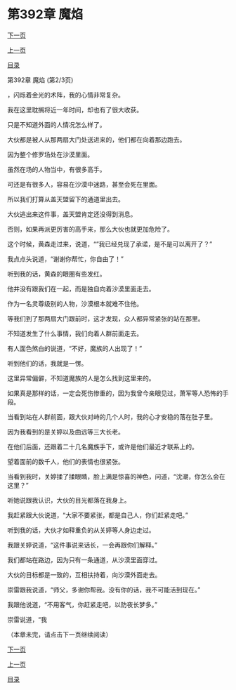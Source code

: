 <h1>第392章    魔焰</h1>
            <div><p><a href="./1175_%E7%AC%AC392%E7%AB%A0_%E9%AD%94%E7%84%B0.md">下一页</a></p><p><a href="./1173_%E7%AC%AC392%E7%AB%A0_%E9%AD%94%E7%84%B0.md">上一页</a></p><p><a href="../">目录</a></p></div>
            <div><p>第392章    魔焰 (第2/3页)</p><p>，闪烁着金光的术阵，我的心情非常复杂。</p><p>我在这里耽搁将近一年时间，却也有了很大收获。</p><p>只是不知道外面的人情况怎么样了。</p><p>大伙都是被人从那两扇大门处送进来的，他们都在向着那边跑去。</p><p>因为整个修罗场处在沙漠里面。</p><p>虽然在场的人物当中，有很多高手。</p><p>可还是有很多人，容易在沙漠中迷路，甚至会死在里面。</p><p>所以我们打算从盖天盟留下的通道里出去。</p><p>大伙逃出来这件事，盖天盟肯定还没得到消息。</p><p>否则，如果再派更厉害的高手来，那么大伙也就更加危险了。</p><p>这个时候，黄森走过来，说道，“”我已经兑现了承诺，是不是可以离开了？”</p><p>我点点头说道，“谢谢你帮忙，你自由了！”</p><p>听到我的话，黄森的眼圈有些发红。</p><p>他并没有跟我们在一起，而是独自向着沙漠里面走去。</p><p>作为一名灵尊级别的人物，沙漠根本就难不住他。</p><p>等我们到了那两扇大门跟前时，这才发现，众人都异常紧张的站在那里。</p><p>不知道发生了什么事情，我们向着人群前面走去。</p><p>有人面色煞白的说道，“不好，魔族的人出现了！”</p><p>听到他们的话，我就是一愣。</p><p>这里异常偏僻，不知道魔族的人是怎么找到这里来的。</p><p>如果真是那样的话，一定会死伤惨重的，因为我曾今亲眼见过，萧军等人恐怖的手段。</p><p>当看到站在人群前面，跟大伙对峙的几个人时，我的心才安稳的落在肚子里。</p><p>因为我看到的是关婷以及曲远等三大长老。</p><p>在他们后面，还跟着二十几名魔族手下，或许是他们最近才联系上的。</p><p>望着面前的数千人，他们的表情也很紧张。</p><p>当看到我时，关婷揉了揉眼睛，脸上满是惊喜的神色，问道，“沈潮，你怎么会在这里？”</p><p>听她说跟我认识，大伙的目光都落在我身上。</p><p>我赶紧跟大伙说道，“大家不要紧张，都是自己人，你们赶紧走吧。”</p><p>听到我的话，大伙才如释重负的从关婷等人身边走过。</p><p>我跟关婷说道，“这件事说来话长，一会再跟你们解释。”</p><p>我们都站在路边，因为只有一条通道，从沙漠里面穿过。</p><p>大伙的目标都是一致的，互相扶持着，向沙漠外面走去。</p><p>崇雷跟我说道，“师父，多谢你帮我。没有你的话，我不可能活到现在。”</p><p>我跟他说道，“不用客气，你赶紧走吧，以防夜长梦多。”</p><p>崇雷说道，“我</p><p>（本章未完，请点击下一页继续阅读）</p></div>
            <div><p><a href="./1175_%E7%AC%AC392%E7%AB%A0_%E9%AD%94%E7%84%B0.md">下一页</a></p><p><a href="./1173_%E7%AC%AC392%E7%AB%A0_%E9%AD%94%E7%84%B0.md">上一页</a></p><p><a href="../">目录</a></p></div>